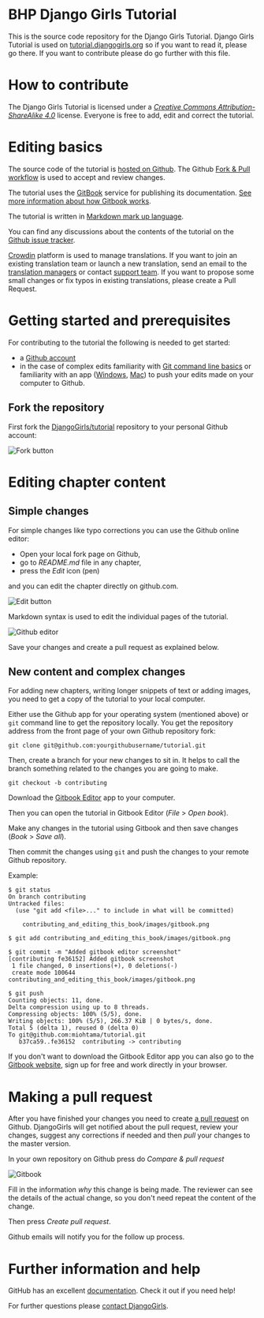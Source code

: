 # BHP Django Girls Tutorial

This is the source code repository for the Django Girls Tutorial. Django Girls Tutorial is used on [tutorial.djangogirls.org](http://tutorial.djangogirls.org) so if you want to read it, please go there. If you want to contribute please do go further with this file.

# How to contribute

The Django Girls Tutorial is licensed under a [_Creative Commons Attribution-ShareAlike 4.0_](https://creativecommons.org/licenses/by-sa/4.0/) license. Everyone is free to add, edit and correct the tutorial.

# Editing basics

The source code of the tutorial is [hosted on Github](https://github.com/DjangoGirls/tutorial). The Github [Fork & Pull workflow](https://help.github.com/articles/using-pull-requests) is used to accept and review changes.

The tutorial uses the [GitBook](https://www.gitbook.com/) service for publishing its documentation. [See more information about how Gitbook works](https://help.gitbook.com/).

The tutorial is written in [Markdown mark up language](https://help.github.com/articles/markdown-basics).

You can find any discussions about the contents of the tutorial on the [Github issue tracker](https://github.com/DjangoGirls/tutorial/issues).

[Crowdin](https://crowdin.com/project/django-girls-tutorial) platform is used to manage translations. If you want to join an existing translation team or launch a new translation, send an email to the [translation managers](mailto:translations@djangogirls.org) or contact [support team](mailto:hello@djangogirls.org). If you want to propose some small changes or fix typos in existing translations, please create a Pull Request.

# Getting started and prerequisites

For contributing to the tutorial the following is needed to get started:

* a [Github account](https://github.com)
* in the case of complex edits familiarity with [Git command line basics](https://help.github.com/articles/set-up-git) or familiarity with an app \([Windows](https://windows.github.com/), [Mac](https://mac.github.com/)\) to push your edits made on your computer to Github.

## Fork the repository

First fork the [DjangoGirls/tutorial](https://github.com/DjangoGirls/tutorial) repository to your personal Github account:

![Fork button](contributing/images/fork.png)

# Editing chapter content

## Simple changes

For simple changes like typo corrections you can use the Github online editor:

* Open your local fork page on Github,
* go to _README.md_ file in any chapter,
* press the _Edit_ icon \(pen\)

and you can edit the chapter directly on github.com.

![Edit button](contributing/images/edit.png)

Markdown syntax is used to edit the individual pages of the tutorial.

![Github editor](contributing/images/github_editor.png)

Save your changes and create a pull request as explained below.

## New content and complex changes

For adding new chapters, writing longer snippets of text or adding images, you need to get a copy of the tutorial to your local computer.

Either use the Github app for your operating system \(mentioned above\) or `git` command line to get the repository locally. You get the repository address from the front page of your own Github repository fork:

```
git clone git@github.com:yourgithubusername/tutorial.git
```

Then, create a branch for your new changes to sit in. It helps to call the branch something related to the changes you are going to make.

```
git checkout -b contributing
```

Download the [Gitbook Editor](https://www.gitbook.com/editor) app to your computer.

Then you can open the tutorial in Gitbook Editor \(_File_ &gt; _Open book_\).

Make any changes in the tutorial using Gitbook and then save changes \(_Book_ &gt; _Save all_\).

Then commit the changes using `git` and push the changes to your remote Github repository.

Example:

```
$ git status
On branch contributing
Untracked files:
  (use "git add <file>..." to include in what will be committed)

    contributing_and_editing_this_book/images/gitbook.png

$ git add contributing_and_editing_this_book/images/gitbook.png

$ git commit -m "Added gitbook editor screenshot"
[contributing fe36152] Added gitbook screenshot
 1 file changed, 0 insertions(+), 0 deletions(-)
 create mode 100644 contributing_and_editing_this_book/images/gitbook.png

$ git push
Counting objects: 11, done.
Delta compression using up to 8 threads.
Compressing objects: 100% (5/5), done.
Writing objects: 100% (5/5), 266.37 KiB | 0 bytes/s, done.
Total 5 (delta 1), reused 0 (delta 0)
To git@github.com:miohtama/tutorial.git
   b37ca59..fe36152  contributing -> contributing
```

If you don't want to download the Gitbook Editor app you can also go to the [Gitbook website](https://www.gitbook.com/), sign up for free and work directly in your browser.

# Making a pull request

After you have finished your changes you need to create [a pull request](https://help.github.com/articles/using-pull-requests)  on Github. DjangoGirls will get notified about the pull request, review your changes, suggest any corrections if needed and then _pull_ your changes to the master version.

In your own repository on Github press do _Compare & pull request_

![Gitbook](contributing/images/pull_request.png)

Fill in the information _why_ this change is being made. The reviewer can see the details of the actual change, so you don't need repeat the content of the change.

Then press _Create pull request_.

Github emails will notify you for the follow up process.

# Further information and help

GitHub has an excellent [documentation](https://help.github.com/). Check it out if you need help!

For further questions please [contact DjangoGirls](https://djangogirls.org/).

